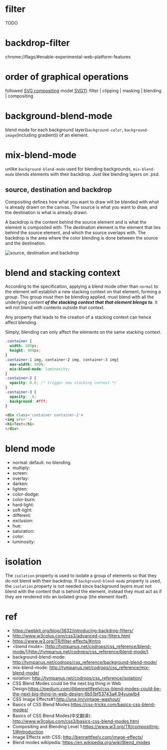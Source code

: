 # filter

TODO


# backdrop-filter

chrome://flags/#enable-experimental-web-platform-features


# order of graphical operations

followed [SVG compositing](http://www.w3.org/TR/SVG11/render.html#Introduction) model [SVG11](https://www.w3.org/TR/compositing-1/#biblio-svg11): filter | clipping | masking | blending | compositing

# background-blend-mode

blend mode for each background layer(`background-color`, `background-image`(including gradient)) of an element.


# mix-blend-mode

unlike `background-blend-mode` used for blending backgrounds, `mix-blend-mode` blends elements with their backdrop. Just like blending layers on .psd.


## source, destination and backdrop

Compositing defines how what you want to draw will be blended with what is already drawn on the canvas. The source is what you want to draw, and the destination is what is already drawn.

A backdrop is the content behind the source element and is what the element is composited with. The destination element is the element that lies behind the source element, and which the source overlaps with. The backdrop is the area where the color blending is done between the source and the destination. 

![source, destination and backdrop](https://sarasoueidan.com/images/backdrop.png)


# blend and stacking context

According to the specification, applying a blend mode other than `normal` to the element will establish a new stacking context on that element, forming a _group_. This group must then be blending applied, must blend with all the underlying content **_of the stacking context that that element blengs to_**. It will not blend with contents outside that context.

Any property that leads to the creation of a stacking context can hence affect blending.

Simply, blending can only affect the elements on the same stacking context.

~~~CSS
.container {
  width: 200px;
  height: 400px;
}
.container-1 img, container-2 img, container-3 img{
  max-width: 100%;
  mix-blend-mode: luminosity;
}
.container-2 {
  opacity: 0.8; /* trigger new stacking context */
}
.container-3 {
  opacity: .8;
  background: #fff;
}
~~~

~~~HTML
<div class='container container-2'>
<img src=''>
<h1>Text</h1>
</div>
~~~


# blend mode

- normal: default. no blending.
- multiply: 
- screen:
- overlay:
- darken: 
- lighten:
- color-dodge:
- color-burn:
- hard-light:
- soft-light:
- different:
- exclusion:
- hue:
- saturation:
- color:
- luminosity:


# isolation

The `isolation` property is used to isolate a group of elements so that they do not blend with their backdrop. If `background-blend-mode` property is used, the `isolation` property is not needed since background layers must not blend with
the content that is behind the element, instead they must act as if they are rendered into an isolated group (the element itself).


# ref
- https://webkit.org/blog/3632/introducing-backdrop-filters/
- http://www.w3cplus.com/css3/advanced-css-filters.html
- https://www.w3.org/TR/filter-effects/#intro
- \<blend mode\>: [http://tympanus.net/codrops/css_reference/blend-mode/](http://tympanus.net/codrops/css_reference/blend-mode/)
- background-blend-mode: http://tympanus.net/codrops/css_reference/background-blend-mode/
- mix-blend-mode: http://tympanus.net/codrops/css_reference/mix-blend-mode/
- isolation: http://tympanus.net/codrops/css_reference/isolation/
- CSS Blend Modes could be the next big thing in Web Design:https://medium.com/@bennettfeely/css-blend-modes-could-be-the-next-big-thing-in-web-design-6b51bf53743a#.94yujwlb4
- CSS Image Effects#1:http://una.im/vintage-washout/
- Basics of CSS Blend Modes:https://css-tricks.com/basics-css-blend-modes/
- Basics of CSS Blend Modes(中文翻译): http://www.w3cplus.com/css3/basics-css-blend-modes.html
- Compositing and Blending Level 1:https://www.w3.org/TR/compositing-1/#introduction
- Image Effects with CSS: http://bennettfeely.com/image-effects/
- Blend modes wikipedia: https://en.wikipedia.org/wiki/Blend_modes
